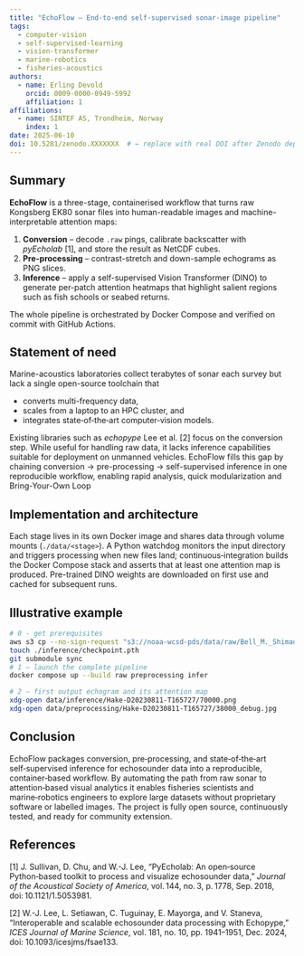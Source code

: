 ```yaml
---
title: "EchoFlow – End-to-end self-supervised sonar-image pipeline"
tags:
  - computer-vision
  - self-supervised-learning
  - vision-transformer
  - marine-robotics
  - fisheries-acoustics
authors:
  - name: Erling Devold
    orcid: 0009-0000-0949-5992
    affiliation: 1
affiliations:
  - name: SINTEF AS, Trondheim, Norway
    index: 1
date: 2025-06-10
doi: 10.5281/zenodo.XXXXXXX  # ← replace with real DOI after Zenodo deposit
---
```



## Summary
**EchoFlow** is a three-stage, containerised workflow that turns raw Kongsberg EK80
sonar files into human-readable images and machine-interpretable attention maps:

1. **Conversion** – decode `.raw` pings, calibrate backscatter with *pyEcholab* [1], and store the result as NetCDF cubes.
2. **Pre-processing** – contrast-stretch and down-sample echograms as PNG slices.  
3. **Inference** – apply a self-supervised Vision Transformer (DINO) to generate
   per-patch attention heatmaps that highlight salient regions such as fish schools
   or seabed returns.

The whole pipeline is orchestrated by Docker Compose and verified on commit
with GitHub Actions.

## Statement of need
Marine-acoustics laboratories collect terabytes of sonar each survey but lack a
single open-source toolchain that

* converts multi-frequency data,  
* scales from a laptop to an HPC cluster, and  
* integrates state‑of‑the‑art computer‑vision models.  

Existing libraries such as *echopype*  Lee et al. [2] focus on the
conversion step. While useful for handling raw data, it lacks inference capabilities suitable for deployment on unmanned vehicles.
EchoFlow fills this gap by chaining conversion → pre-processing → 
self-supervised inference in one reproducible workflow, enabling rapid analysis, quick modularization and Bring-Your-Own Loop

## Implementation and architecture
Each stage lives in its own Docker image and shares data through volume mounts
(`./data/<stage>`).  A Python watchdog monitors the input directory and triggers
processing when new files land; continuous‑integration builds the Docker Compose stack and asserts that at least one attention map is produced. 
Pre-trained DINO weights are downloaded on first use and cached for subsequent runs.

## Illustrative example
```bash
# 0 - get prerequisites
aws s3 cp --no-sign-request "s3://noaa-wcsd-pds/data/raw/Bell_M._Shimada/SH2306/EK80/Hake-D20230811-T165727.raw" data/input
touch ./inference/checkpoint.pth
git submodule sync
# 1 – launch the complete pipeline
docker compose up --build raw preprocessing infer

# 2 – first output echogram and its attention map
xdg-open data/inference/Hake-D20230811-T165727/70000.png
xdg-open data/preprocessing/Hake-D20230811-T165727/38000_debug.jpg

```
## Conclusion
EchoFlow packages conversion, pre‑processing, and state‑of‑the‑art
self‑supervised inference for echosounder data into a reproducible,
container‑based workflow. By automating the path from raw sonar to
attention‑based visual analytics it enables fisheries scientists and
marine‑robotics engineers to explore large datasets without proprietary
software or labelled images. The project is fully open source,
continuously tested, and ready for community extension.

## References
[1] J. Sullivan, D. Chu, and W.-J. Lee, “PyEcholab: An open‑source Python‑based toolkit to process and visualize echosounder data,” *Journal of the Acoustical Society of America*, vol. 144, no. 3, p. 1778, Sep. 2018, doi: 10.1121/1.5053981.

[2] W.-J. Lee, L. Setiawan, C. Tuguinay, E. Mayorga, and V. Staneva, “Interoperable and scalable echosounder data processing with Echopype,” *ICES Journal of Marine Science*, vol. 181, no. 10, pp. 1941–1951, Dec. 2024, doi: 10.1093/icesjms/fsae133.